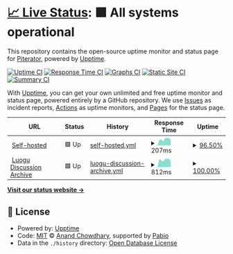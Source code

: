 # [📈 Live Status](https://upptime.piterator.com): <!--live status--> **🟩 All systems operational**

This repository contains the open-source uptime monitor and status page for [Piterator](https://piterator.com), powered by [Upptime](https://github.com/upptime/upptime).

[![Uptime CI](https://github.com/piterator-org/upptime/workflows/Uptime%20CI/badge.svg)](https://github.com/piterator-org/upptime/actions?query=workflow%3A%22Uptime+CI%22)
[![Response Time CI](https://github.com/piterator-org/upptime/workflows/Response%20Time%20CI/badge.svg)](https://github.com/piterator-org/upptime/actions?query=workflow%3A%22Response+Time+CI%22)
[![Graphs CI](https://github.com/piterator-org/upptime/workflows/Graphs%20CI/badge.svg)](https://github.com/piterator-org/upptime/actions?query=workflow%3A%22Graphs+CI%22)
[![Static Site CI](https://github.com/piterator-org/upptime/workflows/Static%20Site%20CI/badge.svg)](https://github.com/piterator-org/upptime/actions?query=workflow%3A%22Static+Site+CI%22)
[![Summary CI](https://github.com/piterator-org/upptime/workflows/Summary%20CI/badge.svg)](https://github.com/piterator-org/upptime/actions?query=workflow%3A%22Summary+CI%22)

With [Upptime](https://upptime.js.org), you can get your own unlimited and free uptime monitor and status page, powered entirely by a GitHub repository. We use [Issues](https://github.com/piterator-org/upptime/issues) as incident reports, [Actions](https://github.com/piterator-org/upptime/actions) as uptime monitors, and [Pages](https://upptime.piterator.com) for the status page.

<!--start: status pages-->
<!-- This summary is generated by Upptime (https://github.com/upptime/upptime) -->
<!-- Do not edit this manually, your changes will be overwritten -->
<!-- prettier-ignore -->
| URL | Status | History | Response Time | Uptime |
| --- | ------ | ------- | ------------- | ------ |
| <img alt="" src="https://icons.duckduckgo.com/ip3/null.ico" height="13"> [Self-hosted](piterator.com) | 🟩 Up | [self-hosted.yml](https://github.com/piterator-org/upptime/commits/HEAD/history/self-hosted.yml) | <details><summary><img alt="Response time graph" src="./graphs/self-hosted/response-time-week.png" height="20"> 207ms</summary><br><a href="https://upptime.piterator.com/history/self-hosted"><img alt="Response time 211" src="https://img.shields.io/endpoint?url=https%3A%2F%2Fraw.githubusercontent.com%2Fpiterator-org%2Fupptime%2FHEAD%2Fapi%2Fself-hosted%2Fresponse-time.json"></a><br><a href="https://upptime.piterator.com/history/self-hosted"><img alt="24-hour response time 218" src="https://img.shields.io/endpoint?url=https%3A%2F%2Fraw.githubusercontent.com%2Fpiterator-org%2Fupptime%2FHEAD%2Fapi%2Fself-hosted%2Fresponse-time-day.json"></a><br><a href="https://upptime.piterator.com/history/self-hosted"><img alt="7-day response time 207" src="https://img.shields.io/endpoint?url=https%3A%2F%2Fraw.githubusercontent.com%2Fpiterator-org%2Fupptime%2FHEAD%2Fapi%2Fself-hosted%2Fresponse-time-week.json"></a><br><a href="https://upptime.piterator.com/history/self-hosted"><img alt="30-day response time 211" src="https://img.shields.io/endpoint?url=https%3A%2F%2Fraw.githubusercontent.com%2Fpiterator-org%2Fupptime%2FHEAD%2Fapi%2Fself-hosted%2Fresponse-time-month.json"></a><br><a href="https://upptime.piterator.com/history/self-hosted"><img alt="1-year response time 211" src="https://img.shields.io/endpoint?url=https%3A%2F%2Fraw.githubusercontent.com%2Fpiterator-org%2Fupptime%2FHEAD%2Fapi%2Fself-hosted%2Fresponse-time-year.json"></a></details> | <details><summary><a href="https://upptime.piterator.com/history/self-hosted">96.50%</a></summary><a href="https://upptime.piterator.com/history/self-hosted"><img alt="All-time uptime 99.00%" src="https://img.shields.io/endpoint?url=https%3A%2F%2Fraw.githubusercontent.com%2Fpiterator-org%2Fupptime%2FHEAD%2Fapi%2Fself-hosted%2Fuptime.json"></a><br><a href="https://upptime.piterator.com/history/self-hosted"><img alt="24-hour uptime 75.53%" src="https://img.shields.io/endpoint?url=https%3A%2F%2Fraw.githubusercontent.com%2Fpiterator-org%2Fupptime%2FHEAD%2Fapi%2Fself-hosted%2Fuptime-day.json"></a><br><a href="https://upptime.piterator.com/history/self-hosted"><img alt="7-day uptime 96.50%" src="https://img.shields.io/endpoint?url=https%3A%2F%2Fraw.githubusercontent.com%2Fpiterator-org%2Fupptime%2FHEAD%2Fapi%2Fself-hosted%2Fuptime-week.json"></a><br><a href="https://upptime.piterator.com/history/self-hosted"><img alt="30-day uptime 99.00%" src="https://img.shields.io/endpoint?url=https%3A%2F%2Fraw.githubusercontent.com%2Fpiterator-org%2Fupptime%2FHEAD%2Fapi%2Fself-hosted%2Fuptime-month.json"></a><br><a href="https://upptime.piterator.com/history/self-hosted"><img alt="1-year uptime 99.00%" src="https://img.shields.io/endpoint?url=https%3A%2F%2Fraw.githubusercontent.com%2Fpiterator-org%2Fupptime%2FHEAD%2Fapi%2Fself-hosted%2Fuptime-year.json"></a></details>
| <img alt="" src="https://icons.duckduckgo.com/ip3/lglg.top.ico" height="13"> [Luogu Discussion Archive](https://lglg.top/) | 🟩 Up | [luogu-discussion-archive.yml](https://github.com/piterator-org/upptime/commits/HEAD/history/luogu-discussion-archive.yml) | <details><summary><img alt="Response time graph" src="./graphs/luogu-discussion-archive/response-time-week.png" height="20"> 812ms</summary><br><a href="https://upptime.piterator.com/history/luogu-discussion-archive"><img alt="Response time 816" src="https://img.shields.io/endpoint?url=https%3A%2F%2Fraw.githubusercontent.com%2Fpiterator-org%2Fupptime%2FHEAD%2Fapi%2Fluogu-discussion-archive%2Fresponse-time.json"></a><br><a href="https://upptime.piterator.com/history/luogu-discussion-archive"><img alt="24-hour response time 663" src="https://img.shields.io/endpoint?url=https%3A%2F%2Fraw.githubusercontent.com%2Fpiterator-org%2Fupptime%2FHEAD%2Fapi%2Fluogu-discussion-archive%2Fresponse-time-day.json"></a><br><a href="https://upptime.piterator.com/history/luogu-discussion-archive"><img alt="7-day response time 812" src="https://img.shields.io/endpoint?url=https%3A%2F%2Fraw.githubusercontent.com%2Fpiterator-org%2Fupptime%2FHEAD%2Fapi%2Fluogu-discussion-archive%2Fresponse-time-week.json"></a><br><a href="https://upptime.piterator.com/history/luogu-discussion-archive"><img alt="30-day response time 816" src="https://img.shields.io/endpoint?url=https%3A%2F%2Fraw.githubusercontent.com%2Fpiterator-org%2Fupptime%2FHEAD%2Fapi%2Fluogu-discussion-archive%2Fresponse-time-month.json"></a><br><a href="https://upptime.piterator.com/history/luogu-discussion-archive"><img alt="1-year response time 816" src="https://img.shields.io/endpoint?url=https%3A%2F%2Fraw.githubusercontent.com%2Fpiterator-org%2Fupptime%2FHEAD%2Fapi%2Fluogu-discussion-archive%2Fresponse-time-year.json"></a></details> | <details><summary><a href="https://upptime.piterator.com/history/luogu-discussion-archive">100.00%</a></summary><a href="https://upptime.piterator.com/history/luogu-discussion-archive"><img alt="All-time uptime 99.69%" src="https://img.shields.io/endpoint?url=https%3A%2F%2Fraw.githubusercontent.com%2Fpiterator-org%2Fupptime%2FHEAD%2Fapi%2Fluogu-discussion-archive%2Fuptime.json"></a><br><a href="https://upptime.piterator.com/history/luogu-discussion-archive"><img alt="24-hour uptime 100.00%" src="https://img.shields.io/endpoint?url=https%3A%2F%2Fraw.githubusercontent.com%2Fpiterator-org%2Fupptime%2FHEAD%2Fapi%2Fluogu-discussion-archive%2Fuptime-day.json"></a><br><a href="https://upptime.piterator.com/history/luogu-discussion-archive"><img alt="7-day uptime 100.00%" src="https://img.shields.io/endpoint?url=https%3A%2F%2Fraw.githubusercontent.com%2Fpiterator-org%2Fupptime%2FHEAD%2Fapi%2Fluogu-discussion-archive%2Fuptime-week.json"></a><br><a href="https://upptime.piterator.com/history/luogu-discussion-archive"><img alt="30-day uptime 99.69%" src="https://img.shields.io/endpoint?url=https%3A%2F%2Fraw.githubusercontent.com%2Fpiterator-org%2Fupptime%2FHEAD%2Fapi%2Fluogu-discussion-archive%2Fuptime-month.json"></a><br><a href="https://upptime.piterator.com/history/luogu-discussion-archive"><img alt="1-year uptime 99.69%" src="https://img.shields.io/endpoint?url=https%3A%2F%2Fraw.githubusercontent.com%2Fpiterator-org%2Fupptime%2FHEAD%2Fapi%2Fluogu-discussion-archive%2Fuptime-year.json"></a></details>

<!--end: status pages-->

[**Visit our status website →**](https://upptime.piterator.com)

## 📄 License

- Powered by: [Upptime](https://github.com/upptime/upptime)
- Code: [MIT](./LICENSE) © [Anand Chowdhary](https://anandchowdhary.com), supported by [Pabio](https://pabio.com)
- Data in the `./history` directory: [Open Database License](https://opendatacommons.org/licenses/odbl/1-0/)
